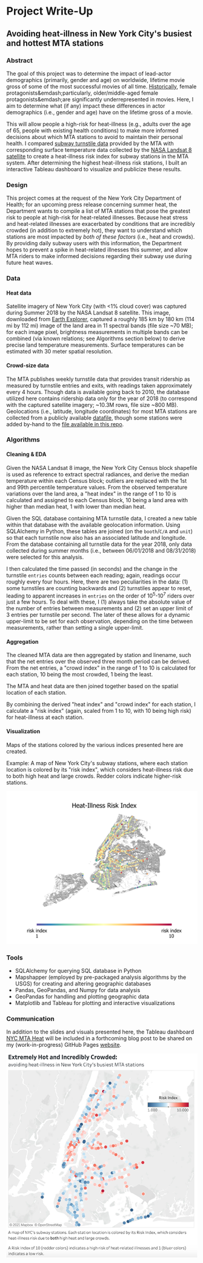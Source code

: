 # Project Write-Up
## Avoiding heat-illness in New York City's busiest and hottest MTA stations


### Abstract

The goal of this project was to determine the impact of lead-actor demographics (primarily, gender and age) on worldwide, lifetime movie gross of some of the most successful movies of all time. [Historically](https://womenintvfilm.sdsu.edu/research/), female protagonists&emdash;particularly, older/middle-aged female protagonists&emdash;are significantly underrepresented in movies. Here, I aim to determine what (if any) impact these differences in actor demographics (i.e., gender and age) have on the lifetime gross of a movie.

This will allow people a high-risk for heat-illness (e.g., adults over the age of 65, people with existing health conditions) to make more informed decisions about which MTA stations to avoid to maintain their personal health. I compared [subway turnstile data](http://web.mta.info/developers/turnstile.html) provided by the MTA with corresponding surface temperature data collected by the [NASA Landsat 8 satellite](https://landsat.gsfc.nasa.gov/landsat-8/landsat-8-overview) to create a heat-illness risk index for subway stations in the MTA system. After determining the highest heat-illness risk stations, I built an interactive Tableau dashboard to visualize and publicize these results.


### Design

This project comes at the request of the New York City Department of Health; for an upcoming press release concerning summer heat, the Department wants to compile a list of MTA stations that pose the greatest risk to people at high-risk for heat-related illnesses. Because heat stress and heat-related illnesses are exacerbated by conditions that are incredibly crowded (in addition to extremely hot), they want to understand which stations are most impacted by _both of these factors_ (i.e., heat and crowds). By providing daily subway users with this information, the Department hopes to prevent a spike in heat-related illnesses this summer, and allow MTA riders to make informed decisions regarding their subway use during future heat waves.

### Data

#### Heat data
Satellite imagery of New York City (with <1% cloud cover) was captured during Summer 2018 by the NASA Landsat 8 satellite. This image, downloaded from [Earth Explorer](https://earthexplorer.usgs.gov/), captured a roughly 185 km by 180 km (114 mi by 112 mi) image of the land area in 11 spectral bands (file size ~70 MB); for each image pixel, brightness measurements in multiple bands can be combined (via known relations; see Algorithms section below) to derive precise land temperature measurements. Surface temperatures can be estimated with 30 meter spatial resolution.

#### Crowd-size data
The MTA publishes weekly turnstile data that provides transit ridership as measured by turnstile entries and exits, with readings taken approximately every 4 hours. Though data is available going back to 2010, the database utilized here contains ridership data only for the year of 2018 (to correspond with the captured satellite imagery; ~10.3M rows, file size ~800 MB). Geolocations (i.e., latitude, longitude coordinates) for most MTA stations are collected from a publicly available [datafile](https://github.com/chriswhong/nycturnstiles/blob/master/geocoded.csv), though some stations were added by-hand to the [file available in this repo](https://github.com/hmlewis-astro/mta_analysis/blob/main/geocoded.csv).


### Algorithms

#### Cleaning & EDA
Given the NASA Landsat 8 image, the New York City Census block shapefile is used as reference to extract spectral radiances, and derive the median temperature within each Census block; outliers are replaced with the 1st and 99th percentile temperature values. From the observed temperature variations over the land area, a "heat index" in the range of 1 to 10 is calculated and assigned to each Census block, 10 being a land area with higher than median heat, 1 with lower than median heat.

Given the SQL database containing MTA turnstile data, I created a new table within that database with the available geolocation information. Using SQLAlchemy in Python, these tables are joined (on the `booth`/`C/A` and `unit`) so that each turnstile now also has an associated latitude and longitude. From the database containing all turnstile data for the year 2018, only data collected during summer months (i.e., between 06/01/2018 and 08/31/2018) were selected for this analysis.

I then calculated the time passed (in seconds) and the change in the turnstile `entries` counts between each reading; again, readings occur roughly every four hours. Here, there are two peculiarities in the data: (1) some turnstiles are counting backwards and (2) turnstiles appear to reset, leading to apparent increases in `entries` on the order of 10<sup>5</sup>-10<sup>7</sup> riders over just a few hours. To deal with these, I (1) always take the absolute value of the number of entries between measurements and (2) set an upper limit of 3 entries per turnstile per second. The later of these allows for a dynamic upper-limit to be set for each observation, depending on the time between measurements, rather than setting a single upper-limit.

#### Aggregation
The cleaned MTA data are then aggregated by station and linename, such that the net entries over the observed three month period can be derived. From the net entries, a "crowd index" in the range of 1 to 10 is calculated for each station, 10 being the most crowded, 1 being the least.

The MTA and heat data are then joined together based on the spatial location of each station.

By combining the derived "heat index" and "crowd index" for each station, I calculate a "risk index" (again, scaled from 1 to 10, with 10 being high risk) for heat-illness at each station.

#### Visualization
Maps of the stations colored by the various indices presented here are created.

Example: A map of New York City's subway stations, where each station location is colored by its "risk index", which considers heat-illness risk due to both high heat and large crowds. Redder colors indicate higher-risk stations.

<p align="center">
<img src="https://github.com/hmlewis-astro/mta_analysis/blob/main/heat_data/data/output/analysis_out/final/plots/new-york-station-risk-index.png" width="600" />
</p>


### Tools
- SQLAlchemy for querying SQL database in Python
- Mapshapper (employed by pre-packaged analysis algorithms by the USGS) for creating and altering geographic databases
- Pandas, GeoPandas, and Numpy for data analysis
- GeoPandas for handling and plotting geographic data
- Matplotlib and Tableau for plotting and interactive visualizations

### Communication

In addition to the slides and visuals presented here, the Tableau dashboard [NYC MTA Heat](https://public.tableau.com/views/NYCMTAHeatAnalysis/Dashboard1?:language=en-US&publish=yes&:display_count=n&:origin=viz_share_link) will be included in a forthcoming blog post to be shared on my (work-in-progress) GitHub Pages [website](https://hmlewis-astro.github.io/).

<p align="center">
<img src="https://github.com/hmlewis-astro/mta_analysis/blob/main/final_pres/NYC_MTA_heat_dashboard.png" width="512" />
</p>

